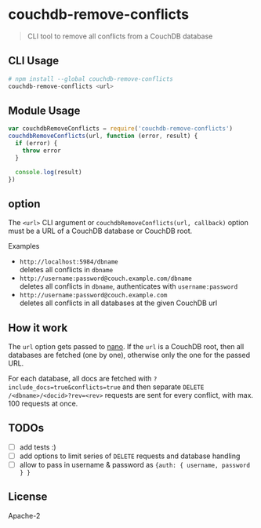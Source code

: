 # couchdb-remove-conflicts

> CLI tool to remove all conflicts from a CouchDB database

## CLI Usage

```bash
# npm install --global couchdb-remove-conflicts
couchdb-remove-conflicts <url>
```

## Module Usage

```js
var couchdbRemoveConflicts = require('couchdb-remove-conflicts')
couchdbRemoveConflicts(url, function (error, result) {
  if (error) {
    throw error
  }

  console.log(result)
})
```

## <url> option

The `<url>` CLI argument or `couchdbRemoveConflicts(url, callback)` option must
be a URL of a CouchDB database or CouchDB root.

Examples

- `http://localhost:5984/dbname`  
  deletes all conflicts in `dbname`
- `http://username:password@couch.example.com/dbname`  
  deletes all conflicts in `dbname`, authenticates with `username:password`
- `http://username:password@couch.example.com`  
  deletes all conflicts in all databases at the given CouchDB url

## How it work

The `url` option gets passed to [nano](https://github.com/dscape/nano#nano). If
the `url` is a CouchDB root, then all databases are fetched (one by one),
otherwise only the one for the passed URL.

For each database, all docs are fetched with `?include_docs=true&conflicts=true`
and then separate `DELETE /<dbname>/<docid>?rev=<rev>` requests are sent for
every conflict, with max. 100 requests at once.

## TODOs

- [ ] add tests :)
- [ ] add options to limit series of `DELETE` requests and database handling
- [ ] allow to pass in username & password as `{auth: { username, password } }`

## License

Apache-2
